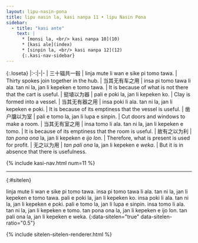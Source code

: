 ```yaml
---
layout: lipu-nasin-pona
title: lipu nasin la, kasi nanpa 11 • lipu Nasin Pona
sidebar:
  - title: "kasi ante"
    text: |
      * [monsi la, <br/> kasi nanpa 10](10)
      * [kasi ale](index)
      * [sinpin la, <br/> kasi nanpa 12](12)
      {:.kasi-nav-sidebar}
---
```


{:.loseta}
|:-:|-|-
| 三十辐<wbr/>共一毂   | linja mute li wan e sike pi tomo tawa.                           | Thirty spokes join together in the hub.
| 当其无<wbr/>有车之用 | insa pi tomo tawa li ala. tan ni la, jan li kepeken e tomo tawa. | It is because of what is not there that the cart is useful.
| 挺埴<wbr/>以为器     | pali e poki la, jan li kepeken ko.                               | Clay is formed into a vessel.
| 当其无<wbr/>有器之用 | insa poki li ala. tan ni la, jan li kepeken e poki.              | It is because of its emptiness that the vessel is useful.
| 凿户牖<wbr/>以为室   | pali e tomo la, jan li lupa e sinpin.                            | Cut doors and windows to make a room.
| 当其无<wbr/>有室之用 | insa tomo li ala. tan ni la, jan li kepeken e tomo.              | It is because of its emptiness that the room is useful.
| 故<wbr/>有之以为利   | _tan pona ona_ la, jan li kepeken e _ijo lon_.                   | Therefore, what is present is used for profit.
| 无之以为用           | _tan pali ona_ la, jan li kepeken e _weka_.                      | But it is in absence that there is usefulness.

{% include kasi-nav.html num=11 %}

-------
{:#sitelen}

linja mute li wan e sike pi tomo tawa.
insa pi tomo tawa li ala. tan ni la, jan li kepeken e tomo tawa.
pali e poki la, jan li kepeken ko.
insa poki li ala. tan ni la, jan li kepeken e poki.
pali e tomo la, jan li lupa e sinpin.
insa tomo li ala. tan ni la, jan li kepeken e tomo.
tan pona ona la, jan li kepeken e ijo lon.
tan pali ona la, jan li kepeken e weka.
{:data-sitelen="true" data-sitelen-ratio="0.5"}

{% include sitelen-sitelen-renderer.html %}
